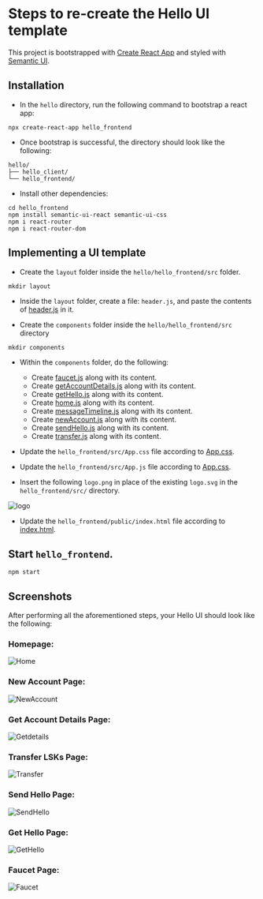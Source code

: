 
# Steps to re-create the Hello UI template

This project is bootstrapped with [Create React App](https://github.com/facebook/create-react-app) and styled with [Semantic UI](https://semantic-ui.com/introduction/getting-started.html).

## Installation
- In the `hello` directory, run the following command to bootstrap a react app:
```
npx create-react-app hello_frontend
```

- Once bootstrap is successful, the directory should look like the following:
```
hello/
├── hello_client/
└── hello_frontend/
```

- Install other dependencies:
```
cd hello_frontend
npm install semantic-ui-react semantic-ui-css
npm i react-router
npm i react-router-dom
```

## Implementing a UI template
- Create the `layout` folder inside the `hello/hello_frontend/src` folder.
```
mkdir layout
```

- Inside the `layout` folder, create a file: `header.js`, and paste the contents of [header.js](https://github.com/LiskHQ/lisk-sdk-examples/blob/development/guides/07-ui-boilerplate/hello_frontend/src/layout/header.js) in it.

- Create the `components` folder inside the  `hello/hello_frontend/src` directory 
```
mkdir components
```

- Within the `components` folder, do the following:
  - Create [faucet.js](https://github.com/LiskHQ/lisk-sdk-examples/blob/development/guides/07-ui-boilerplate/hello_frontend/src/components/faucet.js) along with its content.
  - Create [getAccountDetails.js](https://github.com/LiskHQ/lisk-sdk-examples/blob/development/guides/07-ui-boilerplate/hello_frontend/src/components/getAccountDetails.js) along with its content.
  - Create [getHello.js](https://github.com/LiskHQ/lisk-sdk-examples/blob/development/guides/07-ui-boilerplate/hello_frontend/src/components/getHello.js) along with its content.
  - Create [home.js](https://github.com/LiskHQ/lisk-sdk-examples/blob/development/guides/07-ui-boilerplate/hello_frontend/src/components/home.js) along with its content.
  - Create [messageTimeline.js](https://github.com/LiskHQ/lisk-sdk-examples/blob/development/guides/07-ui-boilerplate/hello_frontend/src/components/messageTimeline.js) along with its content.
  - Create [newAccount.js](https://github.com/LiskHQ/lisk-sdk-examples/blob/development/guides/07-ui-boilerplate/hello_frontend/src/components/newAccount.js) along with its content.
  - Create [sendHello.js](https://github.com/LiskHQ/lisk-sdk-examples/blob/development/guides/07-ui-boilerplate/hello_frontend/src/components/sendHello.js) along with its content.
  - Create [transfer.js](https://github.com/LiskHQ/lisk-sdk-examples/blob/development/guides/07-ui-boilerplate/hello_frontend/src/components/transfer.js) along with its content.
  
- Update the `hello_frontend/src/App.css` file according to [App.css](https://github.com/LiskHQ/lisk-sdk-examples/blob/development/guides/07-ui-boilerplate/hello_frontend/src/App.css).

- Update the `hello_frontend/src/App.js` file according to [App.css](https://github.com/LiskHQ/lisk-sdk-examples/blob/development/guides/07-ui-boilerplate/hello_frontend/src/App.js).

- Insert the following `logo.png` in place of the existing `logo.svg` in the `hello_frontend/src/` directory.

![logo](https://user-images.githubusercontent.com/13951043/218746127-be241607-b647-4295-af65-ee113c140038.png)

- Update the `hello_frontend/public/index.html` file according to [index.html](https://github.com/LiskHQ/lisk-sdk-examples/blob/development/guides/07-ui-boilerplate/hello_frontend/public/index.html).

## Start `hello_frontend`.
```
npm start
```

## Screenshots

After performing all the aforementioned steps, your Hello UI should look like the following:

### Homepage:
![Home](https://user-images.githubusercontent.com/13951043/218956511-b32e13d6-719a-4dc8-a6d2-d005565d6988.jpg)


### New Account Page:
![NewAccount](https://user-images.githubusercontent.com/13951043/218956076-37bc039d-4f13-4486-b13d-f061b4283744.jpg)

### Get Account Details Page:
![Getdetails](https://user-images.githubusercontent.com/13951043/218956141-3a02c1a0-80d2-49b3-8711-165b8dcd8de0.jpg)

### Transfer LSKs Page:
![Transfer](https://user-images.githubusercontent.com/13951043/220293669-a2a94db8-fcd0-4cd7-9518-af5940102017.jpg)

### Send Hello Page:
![SendHello](https://user-images.githubusercontent.com/13951043/220293775-913d1864-7dc4-4487-8f7b-f5cdd94b1e11.jpg)

### Get Hello Page:
![GetHello](https://user-images.githubusercontent.com/13951043/218956363-155a2df5-a8ac-402e-9cda-8195ec729e2f.jpg)

### Faucet Page:
![Faucet](https://user-images.githubusercontent.com/13951043/220293713-b1a459e3-cd28-4112-8027-20443b5b66aa.jpg)


